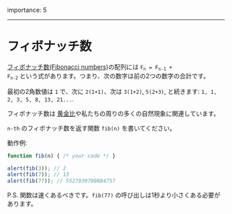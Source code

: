 importance: 5

---

# フィボナッチ数

[フィボナッチ数(Fibonacci numbers)](https://en.wikipedia.org/wiki/Fibonacci_number)の配列には <code>F<sub>n</sub> = F<sub>n-1</sub> + F<sub>n-2</sub></code> という式があります。つまり、次の数字は前の2つの数字の合計です。

最初の2角数値は `1` で、次に `2(1+1)`、次は `3(1+2)`, `5(2+3)`, と続きます: `1, 1, 2, 3, 5, 8, 13, 21...`.

フィボナッチ数は [黄金比](https://en.wikipedia.org/wiki/Golden_ratio)や私たちの周りの多くの自然現象に関連しています。

`n-th` のフィボナッチ数を返す関数 `fib(n)` を書いてください。

動作例:

```js
function fib(n) { /* your code */ }

alert(fib(3)); // 2
alert(fib(7)); // 13
alert(fib(77)); // 5527939700884757
```

P.S. 関数は速くあるべきです。`fib(77)` の呼び出しは1秒より小さくある必要があります。
